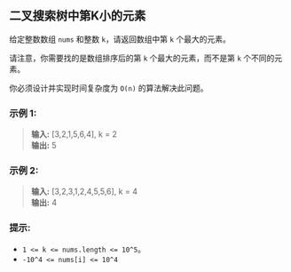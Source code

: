 ## 二叉搜索树中第K小的元素

给定整数数组 `nums` 和整数 `k`，请返回数组中第 `k` 个最大的元素。

请注意，你需要找的是数组排序后的第 `k` 个最大的元素，而不是第 `k` 个不同的元素。

你必须设计并实现时间复杂度为 `O(n)` 的算法解决此问题。

### 示例 1:

> **输入:** [3,2,1,5,6,4], k = 2          
> **输出:** 5

### 示例 2:

> **输入:** [3,2,3,1,2,4,5,5,6], k = 4                             
> **输出:** 4

### 提示:

* `1 <= k <= nums.length <= 10^5`。
* `-10^4 <= nums[i] <= 10^4`